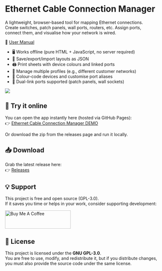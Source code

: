 # Ethernet Cable Connection Manager

A lightweight, browser-based tool for mapping Ethernet connections.  
Create switches, patch panels, wall ports, routers, etc. Assign ports, connect them, and visualise how your network is wired.  

📖 [User Manual](MANUAL.md)

- 🖥️ Works offline (pure HTML + JavaScript, no server required)  
- 📂 Save/export/import layouts as JSON  
- 🖨️ Print sheets with device colours and linked ports  
- 👥 Manage multiple profiles (e.g., different customer networks)  
- 🎨 Colour-code devices and customise port aliases  
- 🔌 Dual-link ports supported (patch panels, wall sockets)

<img src="https://github.com/bijomaru78/eccm/blob/main/eccm_screenshot.png?raw=true">

## 🚀 Try it online
You can open the app instantly here (hosted via GitHub Pages):  
👉 [Ethernet Cable Connection Manager DEMO](https://bijomaru78.github.io/eccm/ECCM.html)

Or download the zip from the releases page and run it locally.

## 📥 Download
Grab the latest release here:  
👉 [Releases](https://github.com/bijomaru78/eccm/releases)

## 💡 Support
This project is free and open source (GPL-3.0).  
If it saves you time or helps in your work, consider supporting development:  

<a href="https://www.buymeacoffee.com/bijomaru78" target="_blank"><img src="https://cdn.buymeacoffee.com/buttons/v2/default-yellow.png" alt="Buy Me A Coffee" style="height: 60px !important;width: 217px !important;" ></a>

## 📜 License
This project is licensed under the **GNU GPL-3.0**.  
You are free to use, modify, and redistribute it, but if you distribute changes, you must also provide the source code under the same license.

